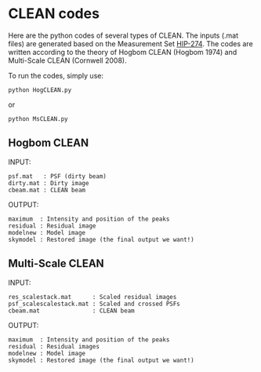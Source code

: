 # CLEAN codes

Here are the python codes of several types of CLEAN. The inputs (.mat files) are generated based on the Measurement Set [HIP-274](https://jira.skatelescope.org/browse/HIP-274). The codes are written according to the theory of Hogbom CLEAN (Hogbom 1974) and Multi-Scale CLEAN (Cornwell 2008).

To run the codes, simply use:

    python HogCLEAN.py
  
or

    python MsCLEAN.py

## Hogbom CLEAN

INPUT:

    psf.mat   : PSF (dirty beam)
    dirty.mat : Dirty image
    cbeam.mat : CLEAN beam
    
OUTPUT:

    maximum  : Intensity and position of the peaks
    residual : Residual image
    modelnew : Model image
    skymodel : Restored image (the final output we want!)

## Multi-Scale CLEAN

INPUT:

    res_scalestack.mat      : Scaled residual images
    psf_scalescalestack.mat : Scaled and crossed PSFs
    cbeam.mat               : CLEAN beam
    
OUTPUT:

    maximum  : Intensity and position of the peaks
    residual : Residual images
    modelnew : Model image
    skymodel : Restored image (the final output we want!)
